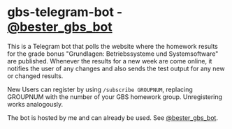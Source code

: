 # gbs-telegram-bot - [@bester_gbs_bot](https://t.me/bester_gbs_bot)
This is a Telegram bot that polls the website where the homework results for the grade bonus "Grundlagen: Betriebssysteme und Systemsoftware" are published. Whenever the results for a new week are come online, it notifies the user of any changes and also sends the test output for any new or changed results.

New Users can register by using `/subscribe GROUPNUM`, replacing GROUPNUM with the number of your GBS homework group. Unregistering works analogously.

The bot is hosted by me and can already be used. See [@bester_gbs_bot](https://t.me/bester_gbs_bot).
